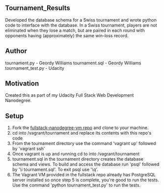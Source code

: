 ## Tournament_Results
Developed the database schema for a Swiss tournament and
wrote python code to interface with the database. In a
Swiss tournament, players are not eliminated when they lose
a match, but are paired in each round with opponents having
(approximately) the same win-loss record.


## Author
tournament.py - Geordy Williams
tournament.sql - Geordy Williams
tournament_test.py - Udacity

## Motivation

Created this as part of my Udacity Full Stack Web
Development Nanodegree.

## Setup
1. Fork the [fullstack-nanodegree-vm repo](https://github.com/udacity/fullstack-nanodegree-vm) and clone to your machine.
2. cd into /vagrant/tournament and replace its contents with
   this repo's code
3. From the tournament directory use the command 'vagrant up'
   followed by 'vagrant ssh'
4. Once vagrant is up and running cd to into /vagrant/tournament
5. tournament.sql in the tournament directory creates the
   database schema and views. To build and access the database
   run 'psql' followed by '\i tournament.sql'. To exit psql
   use '\q'.
6. The Vagrant VM provided in the fullstack repo already has
   PostgreSQL server installed so once step 5 is complete,
   you're good to run the tests. Use the command
   'python tournament_test.py' to run the tests.
